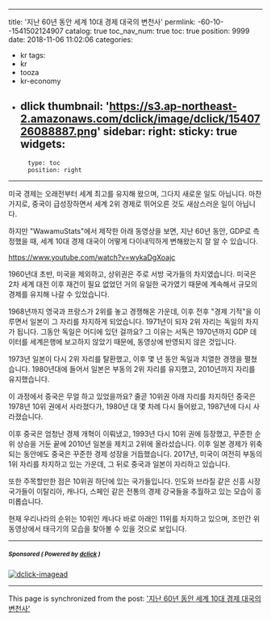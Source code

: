 
---
title: '지난 60년 동안 세계 10대 경제 대국의 변천사'
permlink: -60-10--1541502124907
catalog: true
toc_nav_num: true
toc: true
position: 9999
date: 2018-11-06 11:02:06
categories:
- kr
tags:
- kr
- tooza
- kr-economy
- dlick
thumbnail: 'https://s3.ap-northeast-2.amazonaws.com/dclick/image/dclick/1540726088887.png'
sidebar:
    right:
        sticky: true
widgets:
    -
        type: toc
        position: right
---


미국 경제는 오래전부터 세계 최고를 유지해 왔으며, 그다지 새로운 일도 아닙니다. 마찬가지로, 중국이 급성장하면서 세계 2위 경제로 뛰어오른 것도 새삼스러운 일이 아닙니다. 

하지만 "WawamuStats"에서 제작한 아래 동영상을 보면, 지난 60년 동안, GDP로 측정했을 때, 세계 10대 경제 대국이 어떻게 다이내믹하게 변해왔는지 잘 알 수 있습니다. 

https://www.youtube.com/watch?v=wykaDgXoajc 

1960년대 초반, 미국을 제외하고, 상위권은 주로 서방 국가들의 차지였습니다. 미국은 2차 세계 대전 이후 재건이 필요 없었던 거의 유일한 국가였기 때문에 계속해서 규모의 경제를 유지해 나갈 수 있었습니다.  

1968년까지 영국과 프랑스가 2위를 놓고 경쟁해온 가운데, 이후 전후 "경제 기적"을 이루면서 일본이 그 자리를 차지하게 되었습니다. 1971년이 되자  2위 자리는 독일의 차지가 됩니다. 그동안 독일은 어디에 있던 걸까요? 그 이유는 서독은 1970년까지 GDP 데이터를 세계은행에 보고하지 않았기 때문에, 동영상에 반영되지 않은 것입니다. 

1973년 일본이 다시 2위 자리를 탈환했고, 이후 몇 년 동안 독일과 치열한 경쟁을 펼쳤습니다. 1980년대에 들어서 일본은 부동의 2위 자리를 유지했고, 2010년까지 자리를 유지했습니다.  

이 과정에서 중국은 무얼 하고 있었을까요? 줄곧 10위권 아래 자리를 차지하던 중국은 1978년 10위 권에서 사라졌다가, 1980년 대 몇 차례 다시 들어왔고, 1987년에 다시 사라졌습니다.  

이후 중국은 엄청난 경제 개혁이 이뤄냈고, 1993년 다시 10위 권에 등장했고, 꾸준한 순위 상승을 거둔 끝에 2010년 일본을 제치고 2위에 올라섰습니다. 이후 일본 경제가 위축되는 동안에도 중국은 꾸준한 경제 성장을 거듭했습니다. 2017년, 미국이 여전히  부동의 1위 자리를 차지하고 있는 가운데, 그 뒤로 중국과 일본이 자리하고 있습니다.  

또한 주목할만한 점은 10위권 하단에 있는 국가들입니다. 인도와 브라질 같은 신흥 시장 국가들이 이탈리아, 캐나다, 스페인 같은 전통의 경제 강국들을 추월하고 있는 모습이 흥미롭습니다. 

현재 우리나라의 순위는 10위인 캐나다 바로 아래인 11위를 차지하고 있으며, 조만간 위 동영상에서 태극기의 모습을 찾아볼 수 있을 것으로 보입니다. 

---

#####  <sub> **Sponsored ( Powered by [dclick](https://www.dclick.io) )** </sub>
[![dclick-imagead](https://s3.ap-northeast-2.amazonaws.com/dclick/image/dclick/1540726088887.png)](https://api.dclick.io/v1/c?x=eyJhbGciOiJIUzI1NiIsInR5cCI6IkpXVCJ9.eyJjIjoicGl1cy5waXVzIiwicyI6Ii02MC0xMC0tMTU0MTUwMjEyNDkwNyIsImEiOlsiaS03Il0sInVybCI6Imh0dHBzOi8vb3Zlcm5vZGVzLmNvLmtyIiwiaWF0IjoxNTQxNTAyMTI0LCJleHAiOjE4NTY4NjIxMjR9.JRGX50n3uKTNiAMFEFJrMhvaTVsbFndLkPmMaP6rRrM)

- - -

This page is synchronized from the post: ['지난 60년 동안 세계 10대 경제 대국의 변천사'](https://steemit.com/@pius.pius/-60-10--1541502124907)
